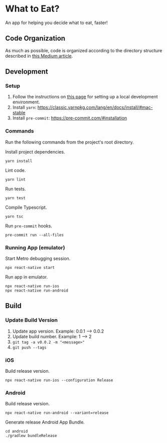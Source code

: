# What to Eat?

An app for helping you decide what to eat, faster!

## Code Organization

As much as possible, code is organized according to the directory structure described in [this Medium article](https://medium.com/habilelabs/best-folder-structure-for-react-native-project-a46405bdba7).

## Development

### Setup

1. Follow the instructions on [this page](https://reactnative.dev/docs/environment-setup) for setting up a local development environment.
2. Install `yarn`: https://classic.yarnpkg.com/lang/en/docs/install/#mac-stable
3. Install `pre-commit`: https://pre-commit.com/#installation

### Commands

Run the following commands from the project's root directory.

Install project dependencies.

```
yarn install
```

Lint code.

```
yarn lint
```

Run tests.

```
yarn test
```

Compile Typescript.

```
yarn tsc
```

Run `pre-commit` hooks.

```
pre-commit run --all-files
```

### Running App (emulator)

Start Metro debugging session.

```
npx react-native start
```

Run app in emulator.

```
npx react-native run-ios
npx react-native run-android
```

## Build

### Update Build Version

1. Update app version. Example: 0.0.1 --> 0.0.2
2. Update build number. Example: 1 --> 2
3. `git tag -a v0.0.2 -m "<message>"`
4. `git push --tags`

### iOS

Build release version.

```
npx react-native run-ios --configuration Release
```

### Android

Build release version.

```
npx react-native run-android --variant=release
```

Generate release Android App Bundle.

```
cd android
./gradlew bundleRelease
```
